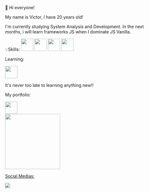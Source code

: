  👋 Hi everyone!


My name is Victor, I have 20 years old!

I'm currently studying System Analysis and Development. In the next months, i will learn frameworks JS
when I dominate JS Vanilla.


💡Skills: 
<img src="https://cdn.jsdelivr.net/gh/devicons/devicon/icons/html5/html5-original.svg" width="40" height="40" />
<img src="https://cdn.jsdelivr.net/gh/devicons/devicon/icons/css3/css3-original.svg" width="40" height="40" />
<img src="https://cdn.jsdelivr.net/gh/devicons/devicon/icons/git/git-original.svg" width="40" height="40" />
<img src="https://cdn.jsdelivr.net/gh/devicons/devicon/icons/bootstrap/bootstrap-original.svg" width="40" height="40" />
          
          
          
          
Learning: 
         
<img src="https://cdn.jsdelivr.net/gh/devicons/devicon/icons/javascript/javascript-original.svg"  width="40" height="40" />
          


It's never too late to learning anything new!!

My portfolio: 

<img src="https://cdn.jsdelivr.net/gh/devicons/devicon/icons/github/github-original.svg" href="https://victorriz.github.io/VictooorPortfolio/" width="40" height="40" /> 


<div>
<a href="https://github.com/VictorRIZ">
 
<img height="180em" src="https://github-readme-stats.vercel.app/api/top-langs/?username=VictorRIZ&layout=compact&langs_count=7&theme=dracula"/>
</div>
 
Social Medias: 
 
<div>
 
<a href="https://www.linkedin.com/in/victor-augusto-73684a1a4/" target="_blank"><img src="https://img.shields.io/badge/-LinkedIn-%230077B5?style=for-the-badge&logo=linkedin&logoColor=white" target="_blank"></a>   
</div>




